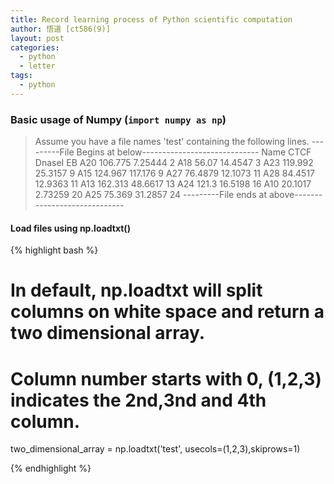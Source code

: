 ```yaml
---
title: Record learning process of Python scientific computation
author: 悟道 [ct586(9)]
layout: post
categories:
  - python
  - letter
tags:
  - python
---
```


### Basic usage of Numpy (`import numpy as np`)

> Assume you have a file names 'test' containing the following lines.
> ---------File Begins at below-----------------------------
> Name    CTCF    DnaseI  EB
> A20     106.775 7.25444 2
> A18     56.07   14.4547 3
> A23     119.992 25.3157 9
> A15     124.967 117.176 9
> A27     76.4879 12.1073 11
> A28     84.4517 12.9363 11
> A13     162.313 48.6617 13
> A24     121.3   16.5198 16
> A10     20.1017 2.73259 20
> A25     75.369  31.2857 24
> ---------File ends at above-----------------------------

#### Load files using np.loadtxt()

{% highlight bash %}
# In default, np.loadtxt will split columns on white space and return a two dimensional array.
# Column number starts with 0, (1,2,3) indicates the 2nd,3nd and 4th column. 
two_dimensional_array = np.loadtxt('test', usecols=(1,2,3),skiprows=1)

{% endhighlight %}

